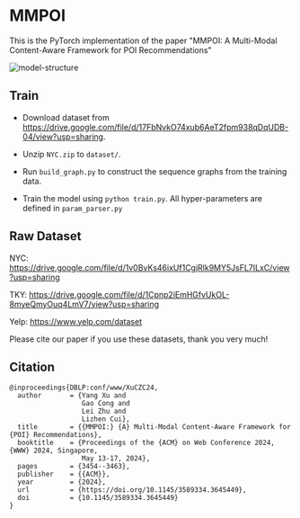 # MMPOI

This is the PyTorch implementation of the paper "MMPOI: A Multi-Modal Content-Aware Framework for POI Recommendations"

![model-structure](figures/framework_.png)


## Train

- Download dataset from https://drive.google.com/file/d/17FbNvkO74xub6AeT2fpm938qDqUDB-04/view?usp=sharing.

- Unzip `NYC.zip` to `dataset/`.

- Run `build_graph.py` to construct the sequence graphs from the training data.

- Train the model using `python train.py`. All hyper-parameters are defined in `param_parser.py`

## Raw Dataset 

NYC: https://drive.google.com/file/d/1v0BvKs46ixUf1CgjRlk9MY5JsFL7ILxC/view?usp=sharing

TKY: https://drive.google.com/file/d/1Cpnp2iEmHGfvUkOL-8myeQmyOuq4LmV7/view?usp=sharing

Yelp: https://www.yelp.com/dataset

Please cite our paper if you use these datasets, thank you very much!

## Citation

```
@inproceedings{DBLP:conf/www/XuCZC24,
  author       = {Yang Xu and
                  Gao Cong and
                  Lei Zhu and
                  Lizhen Cui},
  title        = {{MMPOI:} {A} Multi-Modal Content-Aware Framework for {POI} Recommendations},
  booktitle    = {Proceedings of the {ACM} on Web Conference 2024, {WWW} 2024, Singapore,
                  May 13-17, 2024},
  pages        = {3454--3463},
  publisher    = {{ACM}},
  year         = {2024},
  url          = {https://doi.org/10.1145/3589334.3645449},
  doi          = {10.1145/3589334.3645449}
}

```

